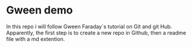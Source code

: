 # Gween demo
In this repo i will follow Gween Faraday´s tutorial on Git and git Hub.
Apparently, the first step is to create a new repo in Github, then a readme file with a md extention.
